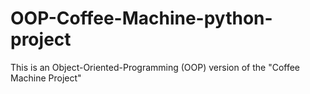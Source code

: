 # OOP-Coffee-Machine-python-project
This is an Object-Oriented-Programming (OOP) version of the "Coffee Machine Project"
